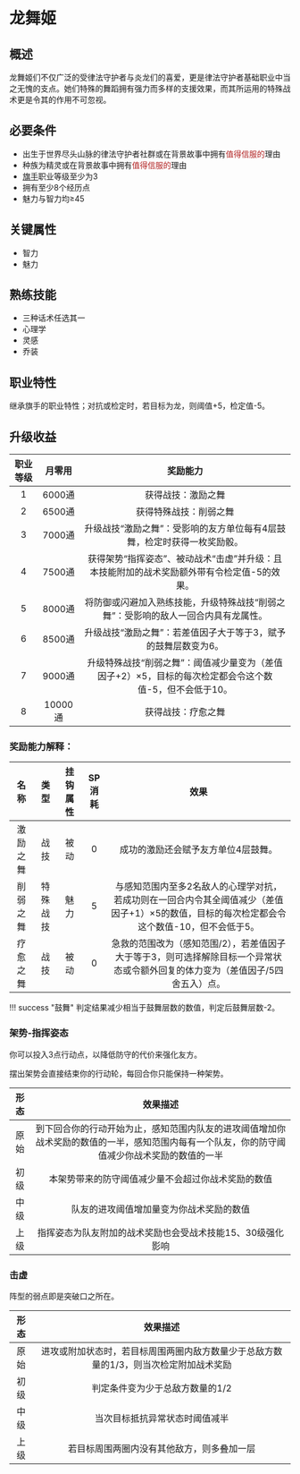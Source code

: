 # 龙舞姬

## 概述

龙舞姬们不仅广泛的受律法守护者与炎龙们的喜爱，更是律法守护者基础职业中当之无愧的支点。她们特殊的舞蹈拥有强力而多样的支援效果，而其所运用的特殊战术更是令其的作用不可忽视。

## 必要条件

* 出生于世界尽头山脉的律法守护者社群或在背景故事中拥有<font color="#B22222">值得信服的</font>理由
* 种族为精灵或在背景故事中拥有<font color="#B22222">值得信服的</font>理由
* <a href="../../../basicJob/Warrior" target="_blank">旗手</a>职业等级至少为3
* 拥有至少8个经历点
* 魅力与智力均≥45

## 关键属性

* 智力
* 魅力

## 熟练技能

* 三种话术任选其一
* 心理学
* 灵感
* 乔装
  
## 职业特性

继承旗手的职业特性；对抗或检定时，若目标为龙，则阈值+5，检定值-5。

## 升级收益

职业等级|月零用|奖励能力
:--:|:--:|:--:
1|6000通|获得战技：激励之舞
2|6500通|获得特殊战技：削弱之舞
3|7000通|升级战技“激励之舞”：受影响的友方单位每有4层鼓舞，检定时获得一枚奖励骰。
4|7500通|获得架势“指挥姿态”、被动战术“击虚”并升级：且本技能附加的战术奖励额外带有令检定值-5的效果。
5|8000通|将防御或闪避加入熟练技能，升级特殊战技“削弱之舞”：受影响的敌人一回合内具有龙属性。
6|8500通|升级战技“激励之舞”：若差值因子大于等于3，赋予的鼓舞层数变为6。
7|9000通|升级特殊战技“削弱之舞”：阈值减少量变为（差值因子+2）×5，目标的每次检定都会令这个数值-5，但不会低于10。
8|10000通|获得战技：疗愈之舞

### 奖励能力解释：

名称|类型|挂钩属性|SP消耗|效果
:--:|:--:|:--:|:--:|:--:
激励之舞|战技|被动|0|成功的激励还会赋予友方单位4层鼓舞。
削弱之舞|特殊战技|魅力|5|与感知范围内至多2名敌人的心理学对抗，若成功则在一回合内令其全阈值减少（差值因子+1）×5的数值，目标的每次检定都会令这个数值-10，但不会低于5。
疗愈之舞|战技|被动|0|急救的范围改为（感知范围/2），若差值因子大于等于3，则可选择解除目标一个异常状态或令额外回复的体力变为（差值因子/5四舍五入）点。

!!! success "鼓舞"
    判定结果减少相当于鼓舞层数的数值，判定后鼓舞层数-2。

### 架势-指挥姿态

你可以投入3点行动点，以降低防守的代价来强化友方。

摆出架势会直接结束你的行动轮，每回合你只能保持一种架势。

形态|效果描述
:--:|:--:
原始|到下回合你的行动开始为止，感知范围内队友的进攻阈值增加你战术奖励的数值的一半，感知范围内每有一个队友，你的防守阈值减少你战术奖励的数值的一半
初级|本架势带来的防守阈值减少量不会超过你战术奖励的数值
中级|队友的进攻阈值增加量变为你战术奖励的数值
上级|指挥姿态为队友附加的战术奖励也会受战术技能15、30级强化影响

### 击虚

阵型的弱点即是突破口之所在。

形态|效果描述
:--:|:--:
原始|进攻或附加状态时，若目标周围两圈内敌方数量少于总敌方数量的1/3，则当次检定附加战术奖励
初级|判定条件变为少于总敌方数量的1/2
中级|当次目标抵抗异常状态时阈值减半
上级|若目标周围两圈内没有其他敌方，则多叠加一层
